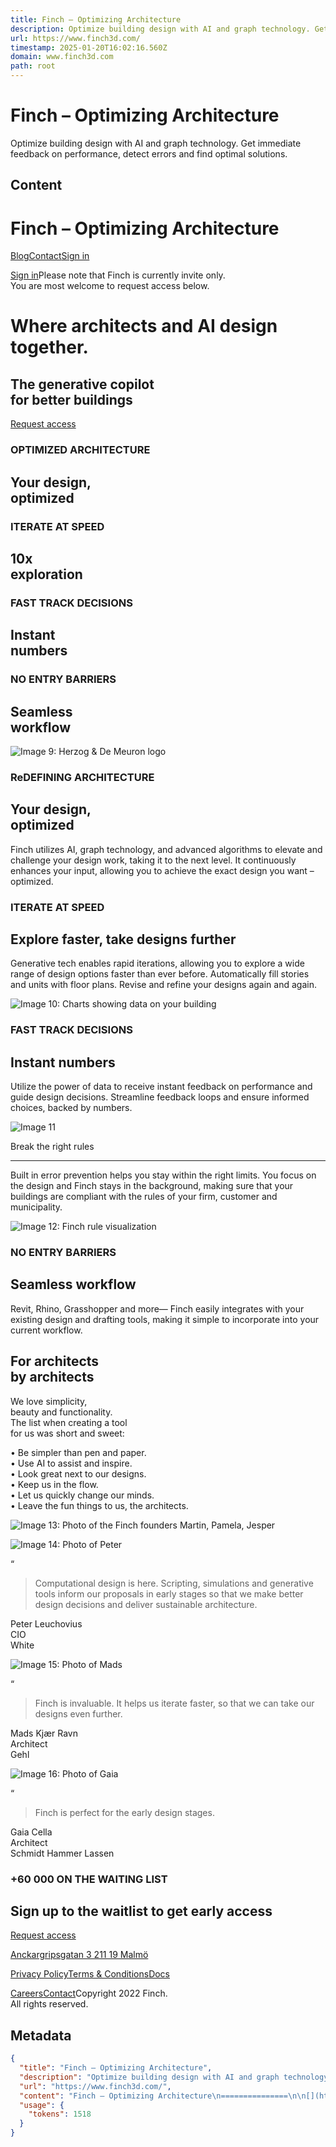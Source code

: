 ```yaml
---
title: Finch – Optimizing Architecture
description: Optimize building design with AI and graph technology. Get immediate feedback on performance, detect errors and find optimal solutions.
url: https://www.finch3d.com/
timestamp: 2025-01-20T16:02:16.560Z
domain: www.finch3d.com
path: root
---
```


# Finch – Optimizing Architecture


Optimize building design with AI and graph technology. Get immediate feedback on performance, detect errors and find optimal solutions.


## Content

Finch – Optimizing Architecture
===============

[](https://www.finch3d.com/)

[Blog](https://medium.com/finch3d)[Contact](mailto:pamela@finch3d.com?subject=Let's%20get%20down%20to%20business)[Sign in](https://www.finch3d.com/#)

[Sign in](https://app.finch3d.com/)Please note that Finch is currently invite only.  
You are most welcome to request access below.

Where architects and AI design together.
========================================

The generative copilot  
for better buildings
---------------------------------------------

[Request access](https://www.finch3d.com/signup)

### OPTIMIZED ARCHITECTURE

Your design,  
optimized
------------------------

### ITERATE AT SPEED

10x  
exploration
-----------------

### FAST TRACK DECISIONS

Instant  
numbers
-----------------

### NO ENTRY BARRIERS

Seamless  
workflow
-------------------

![Image 9: Herzog & De Meuron logo](https://cdn.prod.website-files.com/635a3cc7f3c8a4c9d1492cac/6364f1538f1d892f2485ee6c_HDEMlogo.svg)

### ReDEFINING ARCHITECTURE

Your design,  
optimized
------------------------

Finch utilizes AI, graph technology, and advanced algorithms to elevate and challenge your design work, taking it to the next level. It continuously enhances your input, allowing you to achieve the exact design you want – optimized.

### ITERATE AT SPEED

Explore faster, take designs further
------------------------------------

Generative tech enables rapid iterations, allowing you to explore a wide range of design options faster than ever before. Automatically fill stories and units with floor plans. Revise and refine your designs again and again.

![Image 10: Charts showing data on your building](https://cdn.prod.website-files.com/635a3cc7f3c8a4c9d1492cac/636917c93cb9328b3b1f42d1_Charts.svg)

### FAST TRACK DECISIONS

Instant numbers
---------------

Utilize the power of data to receive instant feedback on performance and guide design decisions. Streamline feedback loops and ensure informed choices, backed by numbers.

![Image 11](https://cdn.prod.website-files.com/635a3cc7f3c8a4c9d1492cac/636a75bb45fbf13e255db17b_rule.svg)

Break the right rules  

------------------------

Built in error prevention helps you stay within the right limits. You focus on the design and Finch stays in the background, making sure that your buildings are compliant with the rules of your firm, customer and municipality.

![Image 12: Finch rule visualization](https://cdn.prod.website-files.com/635a3cc7f3c8a4c9d1492cac/635a56a6e448c90fcc9acd36_rules%20broken.svg)

### NO ENTRY BARRIERS

Seamless workflow
-----------------

Revit, Rhino, Grasshopper and more— Finch easily integrates with your existing design and drafting tools, making it simple to incorporate into your current workflow.

For architects  
by architects
------------------------------

We love simplicity,  
beauty and functionality.  
The list when creating a tool  
for us was short and sweet:  
  
• Be simpler than pen and paper.  
• Use AI to assist and inspire.  
• Look great next to our designs.  
• Keep us in the flow.  
• Let us quickly change our minds.  
• Leave the fun things to us, the architects.

![Image 13: Photo of the Finch founders Martin, Pamela, Jesper](https://cdn.prod.website-files.com/635a3cc7f3c8a4c9d1492cac/635a64fcc20a8b7cabf323cd_founders.webp)

![Image 14: Photo of Peter](https://cdn.prod.website-files.com/635a3cc7f3c8a4c9d1492cac/636915f3e5e836a6c68fad43_CleanShot%202022-11-07%20at%2015.27.34%402x.webp)

“

> Computational design is here. Scripting, simulations and generative tools inform our proposals in early stages so that we make better design decisions and deliver sustainable architecture.  

Peter Leuchovius  
CIO  
White

![Image 15: Photo of Mads](https://cdn.prod.website-files.com/635a3cc7f3c8a4c9d1492cac/635a6636b83821193f581225_mads.webp)

“

> Finch is invaluable. It helps us iterate faster, so that we can take our designs even further.

Mads Kjær Ravn  
Architect  
Gehl

![Image 16: Photo of Gaia](https://cdn.prod.website-files.com/635a3cc7f3c8a4c9d1492cac/635a6636f3c8a424164bcab1_gaia.webp)

“

> Finch is perfect for the early design stages.

Gaia Cella  
Architect  
Schmidt Hammer Lassen

[](https://architizer.com/blog/inspiration/industry/finch-automatic-plan-generator/)[](https://www.dezeen.com/2019/06/27/adaptive-floor-plans-wallgren-arkitekter-box-bygg-parametric-tool/)[](https://www.forbes.com/sites/trevorclawson/2022/12/28/self-build-is-the-architecture-sector-ripe-for-entrepreneur-led-disruption/?sh=927b26053b71)[](https://www.ft.com/content/e36ba45e-f973-11e9-a354-36acbbb0d9b6)[](https://www.archdaily.com/929300/can-a-machine-perform-the-work-of-an-architect-a-chat-with-jesper-wallgren-founder-at-finch-3d)

### +60 000 ON THE WAITING LIST

Sign up to the waitlist to get early access
-------------------------------------------

[Request access](https://www.finch3d.com/signup)

[](https://www.finch3d.com/#hero)

[](https://www.instagram.com/jesper.wallgren/)[](https://www.linkedin.com/in/jesperwallgren/)[](https://twitter.com/jesperwallgren)[](https://www.youtube.com/c/JesperWallgren/)

[Anckargripsgatan 3 211 19 Malmö](https://goo.gl/maps/zECcshcYZ8PfjX9S7)

[Privacy Policy](https://www.finch3d.com/privacy)[Terms & Conditions](https://www.finch3d.com/terms)[Docs](https://docs.finch3d.com/)

[Careers](https://www.finch3d.com/careers)[Contact](mailto:pamela@finch3d.com?subject=Let's%20get%20down%20to%20business)Copyright 2022 Finch.  
All rights reserved.

## Metadata

```json
{
  "title": "Finch – Optimizing Architecture",
  "description": "Optimize building design with AI and graph technology. Get immediate feedback on performance, detect errors and find optimal solutions.",
  "url": "https://www.finch3d.com/",
  "content": "Finch – Optimizing Architecture\n===============\n\n[](https://www.finch3d.com/)\n\n[Blog](https://medium.com/finch3d)[Contact](mailto:pamela@finch3d.com?subject=Let's%20get%20down%20to%20business)[Sign in](https://www.finch3d.com/#)\n\n[Sign in](https://app.finch3d.com/)Please note that Finch is currently invite only.  \nYou are most welcome to request access below.\n\nWhere architects and AI design together.\n========================================\n\nThe generative copilot  \nfor better buildings\n---------------------------------------------\n\n[Request access](https://www.finch3d.com/signup)\n\n### OPTIMIZED ARCHITECTURE\n\nYour design,  \noptimized\n------------------------\n\n### ITERATE AT SPEED\n\n10x  \nexploration\n-----------------\n\n### FAST TRACK DECISIONS\n\nInstant  \nnumbers\n-----------------\n\n### NO ENTRY BARRIERS\n\nSeamless  \nworkflow\n-------------------\n\n![Image 9: Herzog & De Meuron logo](https://cdn.prod.website-files.com/635a3cc7f3c8a4c9d1492cac/6364f1538f1d892f2485ee6c_HDEMlogo.svg)\n\n### ReDEFINING ARCHITECTURE\n\nYour design,  \noptimized\n------------------------\n\nFinch utilizes AI, graph technology, and advanced algorithms to elevate and challenge your design work, taking it to the next level. It continuously enhances your input, allowing you to achieve the exact design you want – optimized.\n\n### ITERATE AT SPEED\n\nExplore faster, take designs further\n------------------------------------\n\nGenerative tech enables rapid iterations, allowing you to explore a wide range of design options faster than ever before. Automatically fill stories and units with floor plans. Revise and refine your designs again and again.\n\n![Image 10: Charts showing data on your building](https://cdn.prod.website-files.com/635a3cc7f3c8a4c9d1492cac/636917c93cb9328b3b1f42d1_Charts.svg)\n\n### FAST TRACK DECISIONS\n\nInstant numbers\n---------------\n\nUtilize the power of data to receive instant feedback on performance and guide design decisions. Streamline feedback loops and ensure informed choices, backed by numbers.\n\n![Image 11](https://cdn.prod.website-files.com/635a3cc7f3c8a4c9d1492cac/636a75bb45fbf13e255db17b_rule.svg)\n\nBreak the right rules  \n\n------------------------\n\nBuilt in error prevention helps you stay within the right limits. You focus on the design and Finch stays in the background, making sure that your buildings are compliant with the rules of your firm, customer and municipality.\n\n![Image 12: Finch rule visualization](https://cdn.prod.website-files.com/635a3cc7f3c8a4c9d1492cac/635a56a6e448c90fcc9acd36_rules%20broken.svg)\n\n### NO ENTRY BARRIERS\n\nSeamless workflow\n-----------------\n\nRevit, Rhino, Grasshopper and more— Finch easily integrates with your existing design and drafting tools, making it simple to incorporate into your current workflow.\n\nFor architects  \nby architects\n------------------------------\n\nWe love simplicity,  \nbeauty and functionality.  \nThe list when creating a tool  \nfor us was short and sweet:  \n  \n• Be simpler than pen and paper.  \n• Use AI to assist and inspire.  \n• Look great next to our designs.  \n• Keep us in the flow.  \n• Let us quickly change our minds.  \n• Leave the fun things to us, the architects.\n\n![Image 13: Photo of the Finch founders Martin, Pamela, Jesper](https://cdn.prod.website-files.com/635a3cc7f3c8a4c9d1492cac/635a64fcc20a8b7cabf323cd_founders.webp)\n\n![Image 14: Photo of Peter](https://cdn.prod.website-files.com/635a3cc7f3c8a4c9d1492cac/636915f3e5e836a6c68fad43_CleanShot%202022-11-07%20at%2015.27.34%402x.webp)\n\n“\n\n> Computational design is here. Scripting, simulations and generative tools inform our proposals in early stages so that we make better design decisions and deliver sustainable architecture.  \n\nPeter Leuchovius  \nCIO  \nWhite\n\n![Image 15: Photo of Mads](https://cdn.prod.website-files.com/635a3cc7f3c8a4c9d1492cac/635a6636b83821193f581225_mads.webp)\n\n“\n\n> Finch is invaluable. It helps us iterate faster, so that we can take our designs even further.\n\nMads Kjær Ravn  \nArchitect  \nGehl\n\n![Image 16: Photo of Gaia](https://cdn.prod.website-files.com/635a3cc7f3c8a4c9d1492cac/635a6636f3c8a424164bcab1_gaia.webp)\n\n“\n\n> Finch is perfect for the early design stages.\n\nGaia Cella  \nArchitect  \nSchmidt Hammer Lassen\n\n[](https://architizer.com/blog/inspiration/industry/finch-automatic-plan-generator/)[](https://www.dezeen.com/2019/06/27/adaptive-floor-plans-wallgren-arkitekter-box-bygg-parametric-tool/)[](https://www.forbes.com/sites/trevorclawson/2022/12/28/self-build-is-the-architecture-sector-ripe-for-entrepreneur-led-disruption/?sh=927b26053b71)[](https://www.ft.com/content/e36ba45e-f973-11e9-a354-36acbbb0d9b6)[](https://www.archdaily.com/929300/can-a-machine-perform-the-work-of-an-architect-a-chat-with-jesper-wallgren-founder-at-finch-3d)\n\n### +60 000 ON THE WAITING LIST\n\nSign up to the waitlist to get early access\n-------------------------------------------\n\n[Request access](https://www.finch3d.com/signup)\n\n[](https://www.finch3d.com/#hero)\n\n[](https://www.instagram.com/jesper.wallgren/)[](https://www.linkedin.com/in/jesperwallgren/)[](https://twitter.com/jesperwallgren)[](https://www.youtube.com/c/JesperWallgren/)\n\n[Anckargripsgatan 3 211 19 Malmö](https://goo.gl/maps/zECcshcYZ8PfjX9S7)\n\n[Privacy Policy](https://www.finch3d.com/privacy)[Terms & Conditions](https://www.finch3d.com/terms)[Docs](https://docs.finch3d.com/)\n\n[Careers](https://www.finch3d.com/careers)[Contact](mailto:pamela@finch3d.com?subject=Let's%20get%20down%20to%20business)Copyright 2022 Finch.  \nAll rights reserved.",
  "usage": {
    "tokens": 1518
  }
}
```
